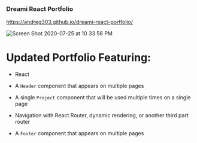 ### Dreami React Portfolio 

https://andreg303.github.io/dreami-react-portfolio/

![Screen Shot 2020-07-25 at 10 33 56 PM](https://user-images.githubusercontent.com/65183415/88470159-fe172e80-cec6-11ea-9e98-9a623eee5ca9.png)



# Updated Portfolio Featuring:

* React

* A `Header` component that appears on multiple pages

* A single `Project` component that will be used multiple times on a single page 

* Navigation with React Router, dynamic rendering, or another third part router

* A `Footer` component that appears on multiple pages



